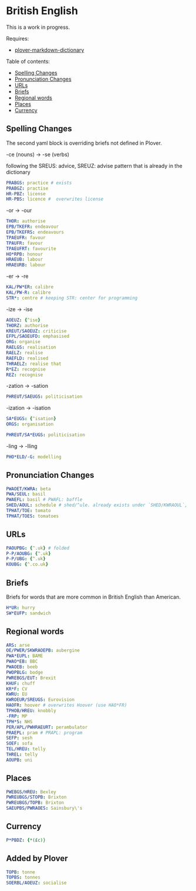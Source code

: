 # British English

This is a work in progress.

Requires:
- [plover-markdown-dictionary](https://github.com/antistic/plover-markdown-dictionary)

Table of contents:
- [Spelling Changes](#spelling-changes)
- [Pronunciation Changes](#pronunciation-changes)
- [URLs](#urls)
- [Briefs](#briefs)
- [Regional words](#regional-words)
- [Places](#places)
- [Currency](#currency)


## Spelling Changes

The second yaml block is overriding briefs not defined in Plover.

-ce (nouns) -> -se (verbs)

following the SREUS: advice, SREUZ: advise pattern that is already in the dictionary

```yaml
PRABGS: practice # exists
PRABGZ: practise
HR-PBZ: license
HR-PBS: licence #  overwrites license
```

-or -> -our

```yaml
THOR: authorise
EPB/TKEFR: endeavour
EPB/TKEFRS: endeavours
TPAEUFR: favour
TPAUFR: favour
TPAEUFRT: favourite
HO*RPB: honour
HRAEUB: labour
HRAEURB: labour
```

-er -> -re

```yaml
KAL/PW*ER: calibre
KAL/PW-R: calibre
STR*: centre # keeping STR: center for programming
```

-ize -> -ise

```yaml
AOEUZ: {^ise}
THORZ: authorise
KREUT/SAOEUZ: criticise
EFPL/SAOEUFD: emphasised
ORG: organise
RAELGS: realisation
RAELZ: realise
RAEFLD: realised
THRAELZ: realise that
R*EZ: recognise
REZ: recognise
```

-zation -> -sation
```yaml
PHREUT/SAEUGS: politicisation
```

-ization -> -isation

```yaml
SA*EUGS: {^isation}
ORGS: organisation
```

```yaml
PHREUT/SA*EUGS: politicisation
```

-ling -> -lling
```yaml
PHO*ELD/-G: modelling
```


## Pronunciation Changes

```yaml
PWAOET/KWRA: beta
PWA/SEUL: basil
PWAEFL: basil # PWAFL: baffle
SHED/AOUL: schedule # shed/^ule. already exists under `SHED/KWRAOUL`, `SKED/AOUL`
TPHAT/TOE: tomato
TPHAT/TOES: tomatoes
```

## URLs

```yaml
PAOUPBG: {^.uk} # folded
P-P/AOUBG: {^.uk}
P-P/UBG: {^.uk}
KOUBG: {^.co.uk}
```

## Briefs

Briefs for words that are more common in British English than American.

```yaml
H*UR: hurry
SW*EUFP: sandwich
```

## Regional words

```yaml
ARS: arse
OE/PWER/SKWRAOEPB: aubergine
PWA*EUPL: BAME
PWAO*EB: BBC
PWAOEB: beeb
PWOPBLG: bodge
PWREBGS/EUT: Brexit
KHUF: chuff
KR*F: CV
KWRU: EU
KWROEUR/SREUGS: Eurovision
HAOFR: hoover # overwrites Hoover (use HAO*FR)
TPHOB/HREU: knobbly
-FRP: MP
TPH*S: NHS
PER/APL/PWHRAEURT: perambulator
PRAEPL: pram # PRAPL: program
SEFP: sesh
SOEF: sofa
TEL/HREU: telly
THREL: telly
AOUPB: uni
```

## Places

```yaml
PWEBGS/HREU: Bexley
PWREUBGS/STOPB: Brixton
PWREUBGS/TOPB: Brixton
SAEUPBS/PWRAOES: Sainsbury\'s
```

## Currency

```yaml
P*PBDZ: {*(£c)}
```

## Added by Plover

```yaml
TOPB: tonne
TOPBS: tonnes
SOERBL/AOEUZ: socialise
```
